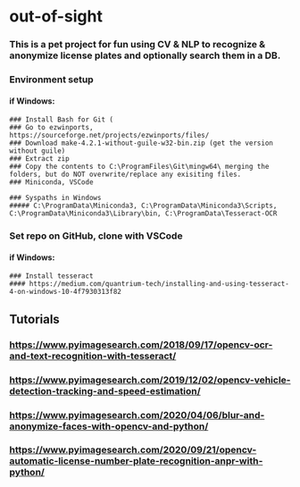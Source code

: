 # out-of-sight
### This is a pet project for fun using CV & NLP to recognize & anonymize license plates and optionally search them in a DB.

### Environment setup
#### if Windows:
    ### Install Bash for Git (
    ### Go to ezwinports, https://sourceforge.net/projects/ezwinports/files/
    ### Download make-4.2.1-without-guile-w32-bin.zip (get the version without guile)
    ### Extract zip
    ### Copy the contents to C:\ProgramFiles\Git\mingw64\ merging the folders, but do NOT overwrite/replace any exisiting files.    
    ### Miniconda, VSCode

    ### Syspaths in Windows
    ##### C:\ProgramData\Miniconda3, C:\ProgramData\Miniconda3\Scripts, C:\ProgramData\Miniconda3\Library\bin, C:\ProgramData\Tesseract-OCR

### Set repo on GitHub, clone with VSCode

#### if Windows:
    ### Install tesseract
    #### https://medium.com/quantrium-tech/installing-and-using-tesseract-4-on-windows-10-4f7930313f82

## Tutorials
### https://www.pyimagesearch.com/2018/09/17/opencv-ocr-and-text-recognition-with-tesseract/
### https://www.pyimagesearch.com/2019/12/02/opencv-vehicle-detection-tracking-and-speed-estimation/
### https://www.pyimagesearch.com/2020/04/06/blur-and-anonymize-faces-with-opencv-and-python/
### https://www.pyimagesearch.com/2020/09/21/opencv-automatic-license-number-plate-recognition-anpr-with-python/
